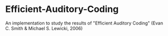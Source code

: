 # Efficient-Auditory-Coding
An implementation to study the results of "Efficient Auditory Coding" (Evan C. Smith &amp; Michael S. Lewicki, 2006)
